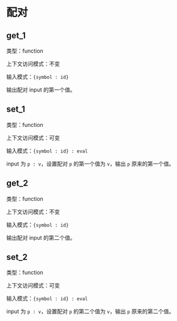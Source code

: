 # 配对

## get_1

类型：function

上下文访问模式：不变

输入模式：`{symbol : id}`

输出配对 input 的第一个值。

## set_1

类型：function

上下文访问模式：可变

输入模式：`{symbol : id} : eval`

input 为 `p : v`，设置配对 `p` 的第一个值为 `v`，输出 `p` 原来的第一个值。

## get_2

类型：function

上下文访问模式：不变

输入模式：`{symbol : id}`

输出配对 input 的第二个值。

## set_2

类型：function

上下文访问模式：可变

输入模式：`{symbol : id} : eval`

input 为 `p : v`，设置配对 `p` 的第二个值为 `v`，输出 `p` 原来的第二个值。
